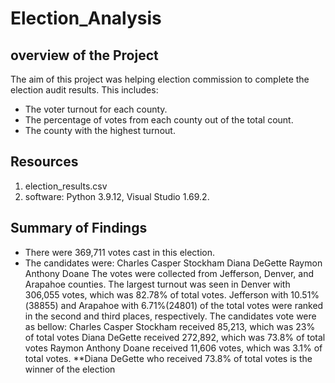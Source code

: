 # Election_Analysis
## overview of the Project
The aim of this project was helping election commission to complete the election audit results. This includes:
* The voter turnout for each county.
* The percentage of votes from each county out of the total count.
* The county with the highest turnout.
## Resources
1. election_results.csv
2. software: Python 3.9.12, Visual Studio 1.69.2. 
## Summary of Findings
* There were 369,711 votes cast in this election.
* The candidates were:
  Charles Casper Stockham
  Diana DeGette
  Raymon Anthony Doane
The votes were collected from Jefferson, Denver, and Arapahoe counties.
The largest turnout was seen in Denver with 306,055 votes, which was 82.78% of total votes.
Jefferson with 10.51%(38855) and Arapahoe with 6.71%(24801) of the total votes were ranked in the second and third places, respectively.
The candidates vote were as bellow:
Charles Casper Stockham received 85,213, which was 23% of total votes
Diana DeGette received 272,892, which was 73.8% of total votes
Raymon Anthony Doane received 11,606 votes, which was 3.1% of total votes.
**Diana DeGette who received 73.8% of total votes is the winner of the election 

